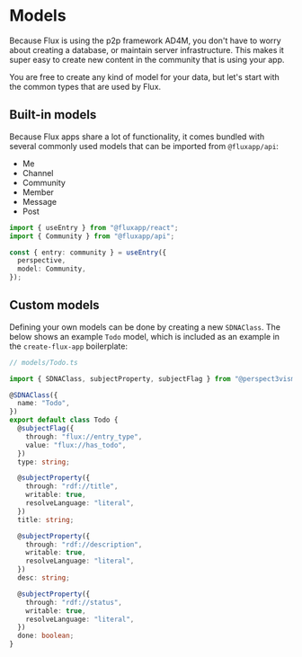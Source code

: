 # Models

Because Flux is using the p2p framework AD4M, you don't have to worry about creating a database, or maintain server infrastructure. This makes it super easy to create new content in the community that is using your app.

You are free to create any kind of model for your data, but let's start with the common types that are used by Flux.

## Built-in models

Because Flux apps share a lot of functionality, it comes bundled with several commonly used models that can be imported from `@fluxapp/api`:

- Me
- Channel
- Community
- Member
- Message
- Post


```ts
import { useEntry } from "@fluxapp/react";
import { Community } from "@fluxapp/api";

const { entry: community } = useEntry({
  perspective,
  model: Community,
});

```

## Custom models

Defining your own models can be done by creating a new `SDNAClass`. The below shows an example `Todo` model, which is included as an example in the `create-flux-app` boilerplate:

```ts
// models/Todo.ts

import { SDNAClass, subjectProperty, subjectFlag } from "@perspect3vism/ad4m";

@SDNAClass({
  name: "Todo",
})
export default class Todo {
  @subjectFlag({
    through: "flux://entry_type",
    value: "flux://has_todo",
  })
  type: string;

  @subjectProperty({
    through: "rdf://title",
    writable: true,
    resolveLanguage: "literal",
  })
  title: string;

  @subjectProperty({
    through: "rdf://description",
    writable: true,
    resolveLanguage: "literal",
  })
  desc: string;

  @subjectProperty({
    through: "rdf://status",
    writable: true,
    resolveLanguage: "literal",
  })
  done: boolean;
}


```